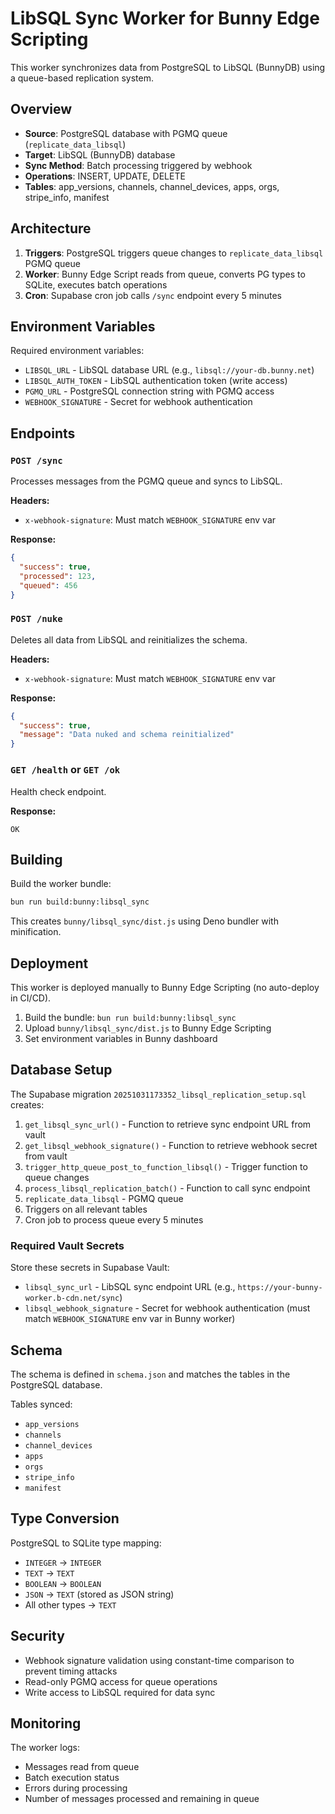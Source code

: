 # LibSQL Sync Worker for Bunny Edge Scripting

This worker synchronizes data from PostgreSQL to LibSQL (BunnyDB) using a queue-based replication system.

## Overview

- **Source**: PostgreSQL database with PGMQ queue (`replicate_data_libsql`)
- **Target**: LibSQL (BunnyDB) database
- **Sync Method**: Batch processing triggered by webhook
- **Operations**: INSERT, UPDATE, DELETE
- **Tables**: app_versions, channels, channel_devices, apps, orgs, stripe_info, manifest

## Architecture

1. **Triggers**: PostgreSQL triggers queue changes to `replicate_data_libsql` PGMQ queue
2. **Worker**: Bunny Edge Script reads from queue, converts PG types to SQLite, executes batch operations
3. **Cron**: Supabase cron job calls `/sync` endpoint every 5 minutes

## Environment Variables

Required environment variables:

- `LIBSQL_URL` - LibSQL database URL (e.g., `libsql://your-db.bunny.net`)
- `LIBSQL_AUTH_TOKEN` - LibSQL authentication token (write access)
- `PGMQ_URL` - PostgreSQL connection string with PGMQ access
- `WEBHOOK_SIGNATURE` - Secret for webhook authentication

## Endpoints

### `POST /sync`

Processes messages from the PGMQ queue and syncs to LibSQL.

**Headers:**
- `x-webhook-signature`: Must match `WEBHOOK_SIGNATURE` env var

**Response:**
```json
{
  "success": true,
  "processed": 123,
  "queued": 456
}
```

### `POST /nuke`

Deletes all data from LibSQL and reinitializes the schema.

**Headers:**
- `x-webhook-signature`: Must match `WEBHOOK_SIGNATURE` env var

**Response:**
```json
{
  "success": true,
  "message": "Data nuked and schema reinitialized"
}
```

### `GET /health` or `GET /ok`

Health check endpoint.

**Response:**
```
OK
```

## Building

Build the worker bundle:

```bash
bun run build:bunny:libsql_sync
```

This creates `bunny/libsql_sync/dist.js` using Deno bundler with minification.

## Deployment

This worker is deployed manually to Bunny Edge Scripting (no auto-deploy in CI/CD).

1. Build the bundle: `bun run build:bunny:libsql_sync`
2. Upload `bunny/libsql_sync/dist.js` to Bunny Edge Scripting
3. Set environment variables in Bunny dashboard

## Database Setup

The Supabase migration `20251031173352_libsql_replication_setup.sql` creates:

1. `get_libsql_sync_url()` - Function to retrieve sync endpoint URL from vault
2. `get_libsql_webhook_signature()` - Function to retrieve webhook secret from vault
3. `trigger_http_queue_post_to_function_libsql()` - Trigger function to queue changes
4. `process_libsql_replication_batch()` - Function to call sync endpoint
5. `replicate_data_libsql` - PGMQ queue
6. Triggers on all relevant tables
7. Cron job to process queue every 5 minutes

### Required Vault Secrets

Store these secrets in Supabase Vault:

- `libsql_sync_url` - LibSQL sync endpoint URL (e.g., `https://your-bunny-worker.b-cdn.net/sync`)
- `libsql_webhook_signature` - Secret for webhook authentication (must match `WEBHOOK_SIGNATURE` env var in Bunny worker)

## Schema

The schema is defined in `schema.json` and matches the tables in the PostgreSQL database.

Tables synced:
- `app_versions`
- `channels`
- `channel_devices`
- `apps`
- `orgs`
- `stripe_info`
- `manifest`

## Type Conversion

PostgreSQL to SQLite type mapping:

- `INTEGER` → `INTEGER`
- `TEXT` → `TEXT`
- `BOOLEAN` → `BOOLEAN`
- `JSON` → `TEXT` (stored as JSON string)
- All other types → `TEXT`

## Security

- Webhook signature validation using constant-time comparison to prevent timing attacks
- Read-only PGMQ access for queue operations
- Write access to LibSQL required for data sync

## Monitoring

The worker logs:
- Messages read from queue
- Batch execution status
- Errors during processing
- Number of messages processed and remaining in queue
